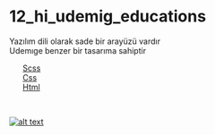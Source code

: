 # 12_hi_udemig_educations
Yazılım dili olarak sade bir arayüzü vardır <br>
Udemıge benzer bir tasarıma sahiptir
<ul>
<u>
Scss<br>
Css<br>
Html<br>
<u>
</ul><br>


![alt text](educationsite-ezgif.com-optimize.gif)
